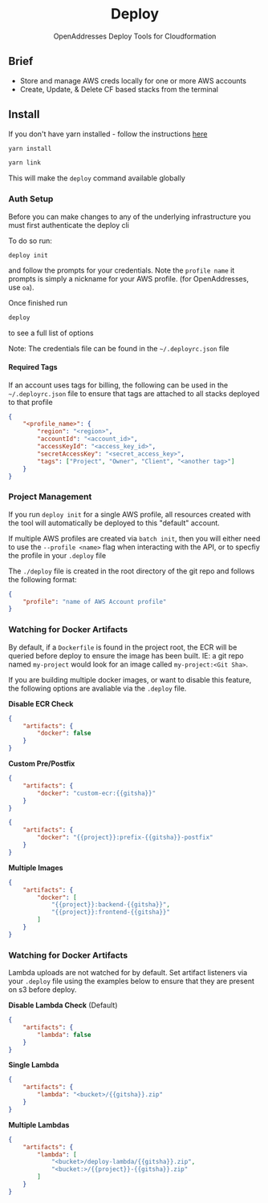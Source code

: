 <h1 align="center">Deploy</h1>

<p align="center">OpenAddresses Deploy Tools for Cloudformation</p>

## Brief

- Store and manage AWS creds locally for one or more AWS accounts
- Create, Update, & Delete CF based stacks from the terminal

## Install

If you don't have yarn installed - follow the instructions [here](https://yarnpkg.com/en/)

```sh
yarn install

yarn link
```

This will make the `deploy` command available globally

### Auth Setup

Before you can make changes to any of the underlying infrastructure you must first authenticate the deploy cli

To do so run:

```sh
deploy init
```

and follow the prompts for your credentials. Note the `profile name` it prompts is simply
a nickname for your AWS profile. (for OpenAddresses, use `oa`).

Once finished run

```sh
deploy
```

to see a full list of options

Note: The credentials file can be found in the `~/.deployrc.json` file

#### Required Tags

If an account uses tags for billing, the following can be used in the `~/.deployrc.json` file to ensure that
tags are attached to all stacks deployed to that profile

```JSON
{
    "<profile_name>": {
        "region": "<region>",
        "accountId": "<account_id>",
        "accessKeyId": "<access_key_id>",
        "secretAccessKey": "<secret_access_key>",
        "tags": ["Project", "Owner", "Client", "<another tag>"]
    }
}
```

### Project Management

If you run `deploy init` for a single AWS profile, all resources created with the tool will automatically
be deployed to this "default" account.

If multiple AWS profiles are created via `batch init`, then you will either need to use
the `--profile <name>` flag when interacting with the API, or to specfiy the profile in your `.deploy` file

The `./deploy` file is created in the root directory of the git repo and follows the following format:

```JSON
{
    "profile": "name of AWS Account profile"
}
```

### Watching for Docker Artifacts

By default, if a `Dockerfile` is found in the project root, the ECR will be queried before deploy to ensure
the image has been built. IE: a git repo named `my-project` would look for an image called `my-project:<Git Sha>`.

If you are building multiple docker images, or want to disable this feature, the following options are avaliable
via the `.deploy` file.

**Disable ECR Check**

```JSON
{
    "artifacts": {
        "docker": false
    }
}
```
**Custom Pre/Postfix**

```JSON
{
    "artifacts": {
        "docker": "custom-ecr:{{gitsha}}"
    }
}
```

```JSON
{
    "artifacts": {
        "docker": "{{project}}:prefix-{{gitsha}}-postfix"
    }
}
```

**Multiple Images**

```JSON
{
    "artifacts": {
        "docker": [
            "{{project}}:backend-{{gitsha}}",
            "{{project}}:frontend-{{gitsha}}"
        ]
    }
}
```

### Watching for Docker Artifacts

Lambda uploads are not watched for by default. Set artifact listeners via your `.deploy` file
using the examples below to ensure that they are present on s3 before deploy.

**Disable Lambda Check** (Default)

```JSON
{
    "artifacts": {
        "lambda": false
    }
}
```

**Single Lambda**

```JSON
{
    "artifacts": {
        "lambda": "<bucket>/{{gitsha}}.zip"
    }
}
```

**Multiple Lambdas**

```JSON
{
    "artifacts": {
        "lambda": [
            "<bucket>/deploy-lambda/{{gitsha}}.zip",
            "<bucket:>/{{project}}-{{gitsha}}.zip"
        ]
    }
}
```
